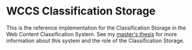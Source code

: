# WCCS Classification Storage

This is the reference implementation for the Classification Storage in the Web Content Classification System.
See my [master's thesis](https://github.com/TheGreyKoala/masters-thesis) for more information about this system and the role of the Classification Storage.
